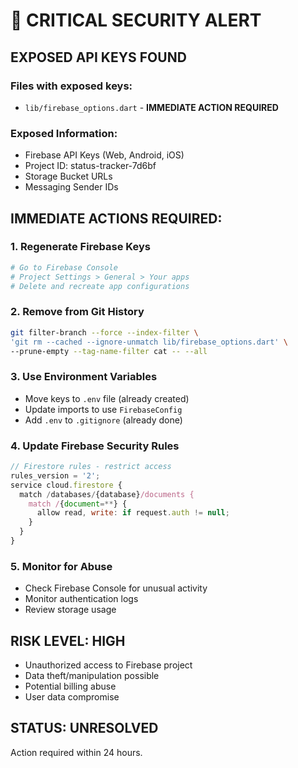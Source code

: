# 🚨 CRITICAL SECURITY ALERT

## EXPOSED API KEYS FOUND

### Files with exposed keys:
- `lib/firebase_options.dart` - **IMMEDIATE ACTION REQUIRED**

### Exposed Information:
- Firebase API Keys (Web, Android, iOS)
- Project ID: status-tracker-7d6bf
- Storage Bucket URLs
- Messaging Sender IDs

## IMMEDIATE ACTIONS REQUIRED:

### 1. Regenerate Firebase Keys
```bash
# Go to Firebase Console
# Project Settings > General > Your apps
# Delete and recreate app configurations
```

### 2. Remove from Git History
```bash
git filter-branch --force --index-filter \
'git rm --cached --ignore-unmatch lib/firebase_options.dart' \
--prune-empty --tag-name-filter cat -- --all
```

### 3. Use Environment Variables
- Move keys to `.env` file (already created)
- Update imports to use `FirebaseConfig`
- Add `.env` to `.gitignore` (already done)

### 4. Update Firebase Security Rules
```javascript
// Firestore rules - restrict access
rules_version = '2';
service cloud.firestore {
  match /databases/{database}/documents {
    match /{document=**} {
      allow read, write: if request.auth != null;
    }
  }
}
```

### 5. Monitor for Abuse
- Check Firebase Console for unusual activity
- Monitor authentication logs
- Review storage usage

## RISK LEVEL: HIGH
- Unauthorized access to Firebase project
- Data theft/manipulation possible
- Potential billing abuse
- User data compromise

## STATUS: UNRESOLVED
Action required within 24 hours.